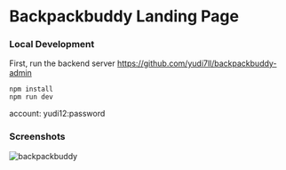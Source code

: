 # Backpackbuddy Landing Page

### Local Development
First, run the backend server https://github.com/yudi7ll/backpackbuddy-admin
```
npm install
npm run dev
```
account: yudi12:password

### Screenshots
![backpackbuddy](https://user-images.githubusercontent.com/35747911/125062190-b5a94e80-e0e0-11eb-94f5-24808eb2f497.png)
